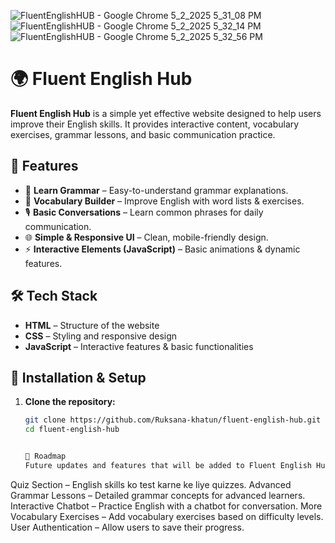 ![FluentEnglishHUB - Google Chrome 5_2_2025 5_31_08 PM](https://github.com/user-attachments/assets/5ad31195-831d-4cb2-9faf-b034d0e3f203)
![FluentEnglishHUB - Google Chrome 5_2_2025 5_32_14 PM](https://github.com/user-attachments/assets/1396f8ca-c31f-4ae7-bd46-245f1715e95e)
![FluentEnglishHUB - Google Chrome 5_2_2025 5_32_56 PM](https://github.com/user-attachments/assets/279e7e7f-2361-4f00-9f24-c4a552868df5)




# 🌍 Fluent English Hub

**Fluent English Hub** is a simple yet effective website designed to help users improve their English skills. It provides interactive content, vocabulary exercises, grammar lessons, and basic communication practice.

## 🚀 Features
- 🎯 **Learn Grammar** – Easy-to-understand grammar explanations.
- 📖 **Vocabulary Builder** – Improve English with word lists & exercises.
- 🎙️ **Basic Conversations** – Learn common phrases for daily communication.
- 🌐 **Simple & Responsive UI** – Clean, mobile-friendly design.
- ⚡ **Interactive Elements (JavaScript)** – Basic animations & dynamic features.

## 🛠️ Tech Stack
- **HTML** – Structure of the website
- **CSS** – Styling and responsive design
- **JavaScript** – Interactive features & basic functionalities

## 🔧 Installation & Setup
1. **Clone the repository:**
   ```sh
   git clone https://github.com/Ruksana-khatun/fluent-english-hub.git
   cd fluent-english-hub


   📌 Roadmap
   Future updates and features that will be added to Fluent English Hub:
 Quiz Section – English skills ko test karne ke liye quizzes.
 Advanced Grammar Lessons – Detailed grammar concepts for advanced learners.
 Interactive Chatbot – Practice English with a chatbot for conversation.
 More Vocabulary Exercises – Add vocabulary exercises based on difficulty levels.
 User Authentication – Allow users to save their progress.

